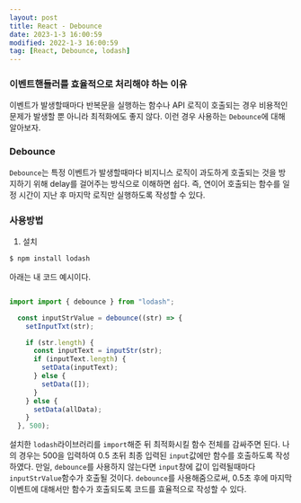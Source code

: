 ```yaml
---
layout: post
title: React - Debounce
date: 2023-1-3 16:00:59
modified: 2022-1-3 16:00:59
tag: [React, Debounce, lodash]
---
```


### 이벤트핸들러를 효율적으로 처리해야 하는 이유 
이벤트가 발생할때마다 반복문을 실행하는 함수나 API 로직이 호출되는 경우 비용적인 문제가 발생할 뿐 아니라 최적화에도 좋지 않다.
이런 경우 사용하는 `Debounce`에 대해 알아보자. 

### Debounce
`Debounce`는 특정 이벤트가 발생할때마다 비지니스 로직이 과도하게 호출되는 것을 방지하기 위해 delay를 걸어주는 방식으로 이해하면 쉽다. 즉, 연이어 호출되는 함수를 일정 시간이 지난 후 마지막 로직만 실행하도록 작성할 수 있다.

### 사용방법
1. 설치

```javascript
$ npm install lodash
```

아래는 내 코드 예시이다.
```javascript

import import { debounce } from "lodash";

  const inputStrValue = debounce((str) => {
    setInputTxt(str);

    if (str.length) {
      const inputText = inputStr(str);
      if (inputText.length) {
        setData(inputText);
      } else {
        setData([]);
      }
    } else {
      setData(allData);
    }
  }, 500);
```
설치한 `lodash`라이브러리를 `import`해준 뒤 최적화시킬 함수 전체를 감싸주면 된다. 나의 경우는 500을 입력하여 0.5 초뒤 최종 입력된 `input`값에만 함수를 호출하도록 작성하였다. 만일, `debounce`를 사용하지 않는다면 `input`창에 값이 입력될때마다 `inputStrValue`함수가 호출될 것이다. `debounce`를 사용해줌으로써, 0.5초 후에 마지막 이벤트에 대해서만 함수가 호출되도록 코드를 효율적으로 작성할 수 있다. 